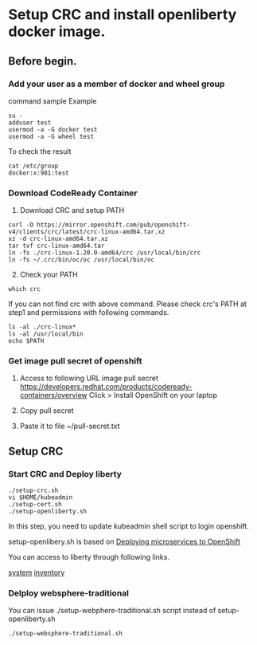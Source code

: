 # Setup CRC and install openliberty docker image.

## Before begin.

### Add your user as a member of docker and wheel group

command sample Example 
```
su - 
adduser test
usermod -a -G docker test
usermod -a -G wheel test 
```

To check the result

```
cat /etc/group
docker:x:981:test
```


### Download CodeReady Container

1. Download CRC and setup PATH

```
curl -O https://mirror.openshift.com/pub/openshift-v4/clients/crc/latest/crc-linux-amd64.tar.xz 
xz -d crc-linux-amd64.tar.xz 
tar tvf crc-linux-amd64.tar
ln -fs ./crc-linux-1.20.0-amd64/crc /usr/local/bin/crc
ln -fs ~/.crc/bin/oc/oc /usr/local/bin/oc
```

2. Check your PATH
```
which crc
```

If you can not find crc with above command. Please check crc's PATH at step1 and permissions with following commands.
```
ls -al ./crc-linux*
ls -al /usr/local/bin
echo $PATH
```

### Get image pull secret of openshift

1. Access to following URL
image pull secret
https://developers.redhat.com/products/codeready-containers/overview
Click > Install OpenShift on your laptop

2. Copy pull secret

3. Paste it to file ~/pull-secret.txt 

## Setup CRC

### Start CRC and Deploy liberty

```
./setup-crc.sh
vi $HOME/kubeadmin
./setup-cert.sh
./setup-openliberty.sh
```

In this step, you need to update kubeadmin shell script to login openshift.

setup-openlibery.sh is based on 
[Deploying microservices to OpenShift](https://openliberty.io/guides/cloud-openshift.html#pushing-the-images-to-openshifts-internal-registry)

You can access to liberty through following links.

[system](http://system-route-default.apps-crc.testing/system/properties/)
[inventory](http://inventory-route-default.apps-crc.testing/inventory/systems)


### Delploy websphere-traditional

You can issue ./setup-webphere-traditional.sh script instead of setup-openliberty.sh

```
./setup-websphere-traditional.sh
```

